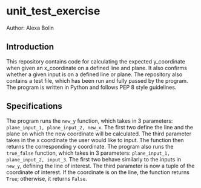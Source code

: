 # unit_test_exercise

Author: Alexa Bolin

## Introduction
This repository contains code for calculating the expected y_coordinate when given an x_coordinate on a defined line and plane. It also confirms whether a given input is on a defined line or plane. The repository also contains a test file, which has been run and fully passed by the program. The program is written in Python and follows PEP 8 style guidelines.

## Specifications 
The program runs the `new_y` function, which takes in 3 parameters: `plane_input_1, plane_input_2, new_x`. The first two define the line and the plane on which the new coordinate will be calculated. The third parameter takes in the x coordinate the user would like to input. The function then returns the corresponding y coordinate.
The program also runs the `true_false` function, which takes in 3 parameters: `plane_input_1, plane_input_2, input_3`. The first two behave similarly to the inputs in `new_y`, defining the line of interest. The third parameter is now a tuple of the coordinate of interest. If the coordinate is on the line, the function returns `True`; otherwise, it returns `False`.
